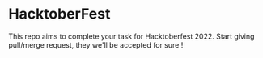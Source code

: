 # HacktoberFest
This repo aims to complete your task for Hacktoberfest 2022. Start giving pull/merge request, they we'll be accepted for sure !
